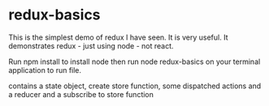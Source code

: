 # redux-basics

This is the simplest demo of redux I have seen. It is very useful. It demonstrates redux - just using node - not react.

Run npm install to install node then run node redux-basics on your terminal application to run file.


contains a state object, create store function, some dispatched actions and a reducer and a subscribe to store function
